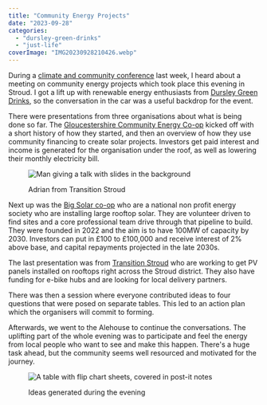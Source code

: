```yaml
---
title: "Community Energy Projects"
date: "2023-09-28"
categories: 
  - "dursley-green-drinks"
  - "just-life"
coverImage: "IMG20230928210426.webp"
---
```


During a [climate and community conference](/2023/09/connecting-on-climate/) last week, I heard about a meeting on community energy projects which took place this evening in Stroud. I got a lift up with renewable energy enthusiasts from [Dursley Green Drinks](https://www.facebook.com/dursleygreendrinks/), so the conversation in the car was a useful backdrop for the event.

There were presentations from three organisations about what is being done so far. The [Gloucestershire Community Energy Co-op](https://gloscommenergy.org.uk/) kicked off with a short history of how they started, and then an overview of how they use community financing to create solar projects. Investors get paid interest and income is generated for the organisation under the roof, as well as lowering their monthly electricity bill.

<figure>

![Man giving a talk with slides in the background](images/IMG20230928193237-1024x613.webp)

<figcaption>

Adrian from Transition Stroud

</figcaption>

</figure>

Next up was the [Big Solar co-op](https://bigsolar.coop/) who are a national non profit energy society who are installing large rooftop solar. They are volunteer driven to find sites and a core professional team drive through that pipeline to build. They were founded in 2022 and the aim is to have 100MW of capacity by 2030. Investors can put in £100 to £100,000 and receive interest of 2% above base, and capital repayments projected in the late 2030s.

The last presentation was from [Transition Stroud](https://transitionstroud.org/) who are working to get PV panels installed on rooftops right across the Stroud district. They also have funding for e-bike hubs and are looking for local delivery partners.

There was then a session where everyone contributed ideas to four questions that were posed on separate tables. This led to an action plan which the organisers will commit to forming.

Afterwards, we went to the Alehouse to continue the conversations. The uplifting part of the whole evening was to participate and feel the energy from local people who want to see and make this happen. There's a huge task ahead, but the community seems well resourced and motivated for the journey.

<figure>

![A table with flip chart sheets, covered in post-it notes](images/IMG20230928210422-1024x611.webp)

<figcaption>

Ideas generated during the evening

</figcaption>

</figure>
